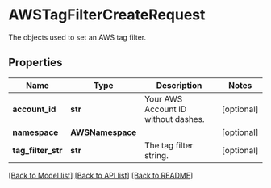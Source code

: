 # AWSTagFilterCreateRequest

The objects used to set an AWS tag filter.

## Properties
Name | Type | Description | Notes
------------ | ------------- | ------------- | -------------
**account_id** | **str** | Your AWS Account ID without dashes. | [optional] 
**namespace** | [**AWSNamespace**](AWSNamespace.md) |  | [optional] 
**tag_filter_str** | **str** | The tag filter string. | [optional] 

[[Back to Model list]](README.md#documentation-for-models) [[Back to API list]](README.md#documentation-for-api-endpoints) [[Back to README]](README.md)


